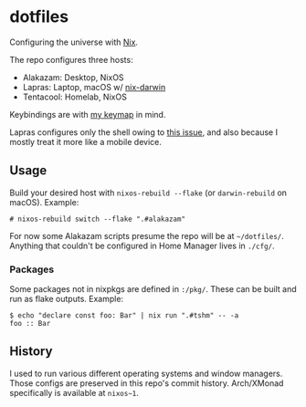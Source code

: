# dotfiles

Configuring the universe with [Nix](https://nixos.org).

The repo configures three hosts:

- Alakazam: Desktop, NixOS
- Lapras: Laptop, macOS w/ [nix-darwin](https://github.com/LnL7/nix-darwin)
- Tentacool: Homelab, NixOS

Keybindings are with [my keymap](https://git.sr.ht/~samhh/qmk_firmware/tree/samhh/item/keyboards/ergodox_ez/keymaps/samhh/README.md) in mind.

Lapras configures only the shell owing to [this issue](https://github.com/NixOS/nix/issues/956), and also because I mostly treat it more like a mobile device.

## Usage

Build your desired host with `nixos-rebuild --flake` (or `darwin-rebuild` on macOS). Example:

```console
# nixos-rebuild switch --flake ".#alakazam"
```

For now some Alakazam scripts presume the repo will be at `~/dotfiles/`. Anything that couldn't be configured in Home Manager lives in `./cfg/`.

### Packages

Some packages not in nixpkgs are defined in `:/pkg/`. These can be built and run as flake outputs. Example:

```console
$ echo "declare const foo: Bar" | nix run ".#tshm" -- -a
foo :: Bar
```

## History

I used to run various different operating systems and window managers. Those configs are preserved in this repo's commit history. Arch/XMonad specifically is available at `nixos~1`.
